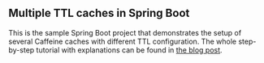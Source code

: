 Multiple TTL caches in Spring Boot
------------------------------------------------
This is the sample Spring Boot project that demonstrates the setup of several Caffeine caches with different TTL configuration. 
The whole step-by-step tutorial with explanations can be found in [the blog post](http://dolszewski.com/spring/multiple-ttl-caches-in-spring-boot/).
